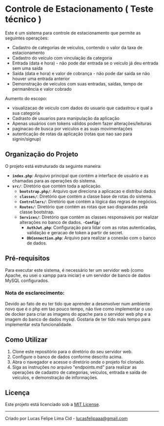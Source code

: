 # Controle de Estacionamento ( Teste técnico )

Este é um sistema para controle de estacionamento que permite as seguintes operações:

- Cadastro de categorias de veículos, contendo o valor da taxa de estacionamento
- Cadastro do veículo com vinculação da categoria
- Entrada (data e hora) - não pode dar entrada se o veículo já deu entrada sem uma saída
- Saída (data e hora) e valor de cobrança - não pode dar saída se não houver uma entrada anterior
- Demonstração de veículos com suas entradas, saídas, tempo de permanência e valor cobrado

Aumento do escopo:

- visualizacao de veiculo com dados do usuario que cadastrou e qual a sua categoria
- Cadrasto de usuarios para manipulação da aplicação
- Apenas usuários com tokens válidos podem fazer alterações/leituras
- paginacao de busca por veiculos e as suas movimentações
- autenticação de rotas da aplicação (rotas que nao sao para signin/signup)

## Organização do Projeto

O projeto está estruturado da seguinte maneira:

- **`index.php`**: Arquivo principal que contém a interface de usuário e as chamadas para as operações do sistema.
- **`src/`**: Diretório que contém toda a aplicação.
  - **`bootstrap.php/`**: Arquivo que direciona a aplicacao e distribui dados
  - **`classes/`**: Diretório que contém a classe base de rotas do sistema.
  - **`Controllers/`**: Diretório que contém a lógica das regras de negócios.
  - **`Routes/`**: Diretório que contém as rotas que sao disparadas pela classe bootstrap.
  - **`Services/`**: Diretório que contém as classes responsáveis por realizar alterações no banco de dados.
  -**`Config/`**  
    - **`AuthJwt.php`**: Configuração para lidar com as rotas autenticadas, validação e geracao de token a partir de secret.
    - **`DbConnection.php`**: Arquivo para realizar a conexão com o banco de dados.

## Pré-requisitos

Para executar este sistema, é necessário ter um servidor web (como Apache, eu usei o xampp para iniciar) e um servidor de banco de dados MySQL configurados.

### Nota de esclarecimento:

Devido ao fato de eu ter tido que aprender a desenvolver num ambiente novo que é o php em tao pouco tempo, não tive como implementar o uso de docker para criar as imagens do apache para o servidor web php e a imagem do banco de dados mysql. Gostaria de ter tido mais tempo para implementar esta funcionalidade.

## Como Utilizar

1. Clone este repositório para o diretório do seu servidor web.
2. Configure o banco de dados conforme descrito acima.
3. Abra o navegador e acesse o diretório onde o projeto foi clonado.
4. Siga as instruções no arquivo "endpoints.md" para realizar as operações de cadastro de categorias, veículos, entrada e saída de veículos, e demonstração de informações.

## Licença

Este projeto está licenciado sob a [MIT License](LICENSE).

---
Criado por Lucas Felipe Lima Cid - lucasfelipaaa@gmail.com
